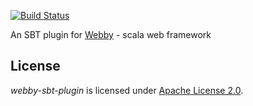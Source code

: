 [![Build Status](https://travis-ci.org/citrum/webby-sbt-plugin.svg?branch=master)](https://travis-ci.org/citrum/webby-sbt-plugin)

An SBT plugin for [Webby] - scala web framework

## License

_webby-sbt-plugin_ is licensed under [Apache License 2.0].

  [Webby]: https://github.com/citrum/webby
  [Apache License 2.0]: http://www.apache.org/licenses/LICENSE-2.0
